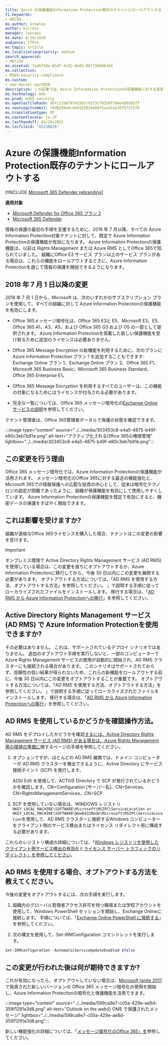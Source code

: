 ```yaml
---
title: Azure の保護機能Information Protection既存のテナントにロールアウトする
f1.keywords:
- NOCSH
ms.author: krowley
author: kccross
manager: laurawi
ms.date: 6/29/2018
audience: ITPro
ms.topic: article
ms.localizationpriority: medium
search.appverid:
- MET150
ms.assetid: 7ad6f58e-65d7-4c82-8e65-0b773666634d
ms.collection:
- M365-security-compliance
ms.custom:
- seo-marvel-apr2020
description: この記事では、Azure Information Protectionの保護機能に対する変更について説明します。
ms.technology: mdo
ms.prod: m365-security
ms.openlocfilehash: dbfc21b879745567c9273c79356ff60e498d95ff
ms.sourcegitcommit: fdd0294e6cda916392ee66f5a1d2a235fb7272f8
ms.translationtype: MT
ms.contentlocale: ja-JP
ms.lasthandoff: 04/29/2022
ms.locfileid: "65130826"
---
```

# <a name="protection-features-in-azure-information-protection-rolling-out-to-existing-tenants"></a>Azure の保護機能Information Protection既存のテナントにロールアウトする

[!INCLUDE [Microsoft 365 Defender rebranding](../includes/microsoft-defender-for-office.md)]

**適用対象**
- [Microsoft Defender for Office 365 プラン 2](defender-for-office-365.md)
- [Microsoft 365 Defender](../defender/microsoft-365-defender.md)

情報の保護の最初の手順を支援するために、2018 年 7 月以降、すべての Azure Information Protection対象テナントに対して、既定で Azure Information Protectionの保護機能が有効になります。 Azure Information Protectionの保護機能は、以前は Rights Management または Azure RMS としてOffice 365で知られていました。 組織にOffice E3 サービス プラン以上のサービス プランがある場合は、これらの機能をロールアウトするときに、Azure Information Protectionを通じて情報の保護を開始できるようになります。

## <a name="changes-beginning-july-1-2018"></a>2018 年 7 月 1 日以降の変更

2018 年 7 月 1 日から、Microsoft は、次のいずれかのサブスクリプション プランを使用して、すべての組織に対して Azure Information Protectionの保護機能を有効にします。

- Office 365メッセージ暗号化は、Office 365 E3と E5、Microsoft E3、E5、Office 365 A1、A3、A5、および Office 365 G3 および G5 の一部として提供されます。 Azure Information Protectionを搭載した新しい保護機能を受け取るために追加のライセンスは必要ありません。

- Office 365 Message Encryption の新機能を利用するために、次のプランに Azure Information Protection プラン 1 を追加することもできます: Exchange Online プラン 1、Exchange Online プラン 2、Office 365 F1、Microsoft 365 Business Basic、Microsoft 365 Business Standard、Office 365 Enterprise E1。

- Office 365 Message Encryption を利用するすべてのユーザーは、この機能の対象になるためにはライセンスが付与される必要があります。

- 完全な一覧については、Office 365 メッセージ暗号化の[Exchange Online サービスの説明](/office365/servicedescriptions/exchange-online-service-description/exchange-online-service-description)を参照してください。

テナント管理者は、Office 365管理者ポータルで保護の状態を確認できます。

:::image type="content" source="../../media/303453c8-e4a5-4875-b49f-e80c3eb7b91e.png" alt-text="アクティブ化されるOffice 365の権限管理" lightbox="../../media/303453c8-e4a5-4875-b49f-e80c3eb7b91e.png":::

## <a name="why-are-we-making-this-change"></a>この変更を行う理由

Office 365 メッセージ暗号化では、Azure Information Protectionの保護機能が活用されます。 メッセージ暗号化のOffice 365に対する最近の機能強化と、Microsoft 365での情報保護への広範な投資の中心として、従来は暗号化テクノロジの設定が困難であったように、組織が保護機能を有効にして使用しやすくしています。 Azure Information Protectionの保護機能を既定で有効にすると、機密データの保護をすばやく開始できます。

## <a name="does-this-impact-me"></a>これは影響を受けますか?

組織が適格なOffice 365ライセンスを購入した場合、テナントはこの変更の影響を受けます。

> [!IMPORTANT]
> オンプレミス環境で Active Directory Rights Management サービス (AD RMS) を使用している場合は、この変更を直ちにオプトアウトするか、Azure Information Protectionに移行してから、今後 30 日以内にこの変更を展開する必要があります。 オプトアウトする方法については、「AD RMS を使用する方法、オプトアウトする方法」を参照してください。 」で説明する手順に従ってローカライズされたファイルをインストールします。 移行する場合は、「[AD RMS から Azure Information Protectionへの移行](/azure/information-protection/plan-design/migrate-from-ad-rms-to-azure-rms)」を参照してください。

## <a name="can-i-use-azure-information-protection-with-active-directory-rights-management-services-ad-rms"></a>Active Directory Rights Management サービス (AD RMS) で Azure Information Protectionを使用できますか?

その必要はありません。 これは、サポートされているデプロイ シナリオではありません。 追加のオプトアウト手順を実行しないと、一部のコンピューターで Azure Rights Management サービスの使用が自動的に開始され、AD RMS クラスターにも接続される場合があります。 このシナリオはサポートされておらず、信頼性の低い結果が得られないため、これらの新機能をロールアウトする前に、今後 30 日以内にこの変更をオプトアウトすることが重要です。 オプトアウトする方法については、「AD RMS を使用する方法、オプトアウトする方法」を参照してください。 」で説明する手順に従ってローカライズされたファイルをインストールします。 移行する場合は、「[AD RMS から Azure Information Protectionへの移行](/azure/information-protection/plan-design/migrate-from-ad-rms-to-azure-rms)」を参照してください。

## <a name="how-do-i-know-if-im-using-ad-rms"></a>AD RMS を使用しているかどうかを確認操作方法。

AD RMS をデプロイしたかどうかを確認[するには、Active Directory Rights Management サービス (AD RMS) がある場合は、Azure Rights Management 用の環境の準備に](/azure/information-protection/deploy-use/prepare-environment-adrms)関するページの手順を参照してください。

1. オプションですが、ほとんどの AD RMS 展開では、ドメイン コンピューターが AD RMS クラスターを検出できるように、Active Directory にサービス接続ポイント (SCP) を発行します。

   ADSI Edit を使用して、ACTIVE Directory で SCP が発行されているかどうかを確認します。CN=Configuration [サーバー名]、CN=Services、CN=RightsManagementServices、CN=SCP

2. SCP を使用していない場合は、WINDOWS レジストリ`HKEY_LOCAL_MACHINE\SOFTWARE\Microsoft\MSIPC\ServiceLocation or HKEY_LOCAL_MACHINE\SOFTWARE\Wow6432Node\Microsoft\MSIPC\ServiceLocation`を使用して、AD RMS クラスターに接続するWindows コンピューターをクライアント側のサービス検出またはライセンス リダイレクト用に構成する必要があります。

これらのレジストリ構成の詳細については、「[Windows レジストリを使用したクライアント側サービス検出の有効化](/azure/information-protection/rms-client/client-deployment-notes#enabling-client-side-service-discovery-by-using-the-windows-registry)と[ライセンス サーバー トラフィックのリダイレクト」を参照してください](/azure/information-protection/rms-client/client-deployment-notes#redirecting-licensing-server-traffic)。

## <a name="i-use-ad-rms-how-do-i-opt-out"></a>AD RMS を使用する場合、オプトアウトする方法を教えてください。

今後の変更をオプトアウトするには、次の手順を実行します。

1. 組織内のグローバル管理者アクセス許可を持つ職場または学校アカウントを使用して、Windows PowerShell セッションを開始し、Exchange Onlineに接続します。 手順については、「[Exchange Online PowerShell に接続する](/powershell/exchange/connect-to-exchange-online-powershell)」を参照してください。

2. 次の構文を使用して、Set-IRMConfiguration コマンドレットを実行します。

  ```powershell
  Set-IRMConfiguration -AutomaticServiceUpdateEnabled $false
  ```

## <a name="what-can-i-expect-after-this-change-has-been-made"></a>この変更が行われた後は何が期待できますか?

これが有効になったら、オプトアウトしていない場合は、[Microsoft Ignite 2017](https://techcommunity.microsoft.com/t5/Security-Privacy-and-Compliance/Email-Encryption-and-Rights-Protection/ba-p/110801) で発表された新しいバージョンの Office 365 メッセージ暗号化の使用を開始し、Azure Information Protectionの暗号化と保護機能を活用できます。

:::image type="content" source="../../media/599ca9e7-c05a-429e-ae8d-359f1291a3d8.png" alt-text="Outlook on the webの OME で保護されたメッセージ" lightbox="../../media/599ca9e7-c05a-429e-ae8d-359f1291a3d8.png":::

新しい機能強化の詳細については、「[メッセージ暗号化のOffice 365」を](../../compliance/ome.md)参照してください。
